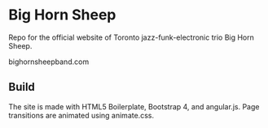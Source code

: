 # Big Horn Sheep

Repo for the official website of Toronto jazz-funk-electronic trio Big Horn Sheep.

bighornsheepband.com

## Build

The site is made with HTML5 Boilerplate, Bootstrap 4, and angular.js. Page transitions are animated using animate.css.

